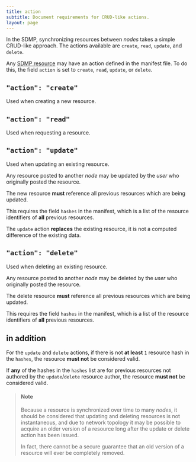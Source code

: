 ```yaml
---
title: action
subtitle: Document requirements for CRUD-like actions.
layout: page
---
```



In the SDMP, synchronizing resources between *nodes* takes a simple
CRUD-like approach. The actions available are `create`, `read`,
`update`, and `delete`.

Any [SDMP resource](./resource) may have an action defined in the manifest
file. To do this, the field `action` is set to `create`, `read`, `update`,
or `delete`.

## `"action": "create"`

Used when creating a new resource.

## `"action": "read"`

Used when requesting a resource.

## `"action": "update"`

Used when updating an existing resource.

Any resource posted to another *node* may be updated by the *user*
who originally posted the resource.

The new resource **must** reference all previous resources which are
being updated.

This requires the field `hashes` in the manifest, which is a list of
the resource identifiers of **all** previous resources.

The `update` action **replaces** the existing resource, it is not a
computed difference of the existing data.

## `"action": "delete"`

Used when deleting an existing resource.

Any resource posted to another *node* may be deleted by the *user*
who originally posted the resource.

The delete resource **must** reference all previous resources which are
being updated.

This requires the field `hashes` in the manifest, which is a list of
the resource identifiers of **all** previous resources.

## in addition

For the `update` and `delete` actions, if there is not **at least**
`1` resource hash in the `hashes`, the resource **must not** be
considered valid.

If **any** of the hashes in the `hashes` list are for previous resources
not authored by the `update`/`delete` resource author, the resource
**must not** be considered valid.

> #### Note
> Because a resource is synchronized over time to many *nodes*, it should
> be considered that updating and deleting resources is not instantaneous, and
> due to network topology it may be possible to acquire an older version of a
> resource long after the update or delete action has been issued.
>
> In fact, there cannot be a secure guarantee that an old version of a
> resource will ever be completely removed.

